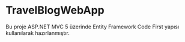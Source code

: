 # TravelBlogWebApp
Bu proje ASP.NET MVC 5 üzerinde Entity Framework Code First yapısı kullanılarak hazırlanmıştır.
